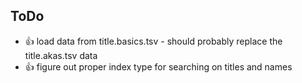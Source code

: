 ## ToDo

* 👍 load data from title.basics.tsv - should probably replace the title.akas.tsv data
* 👍 figure out proper index type for searching on titles and names
